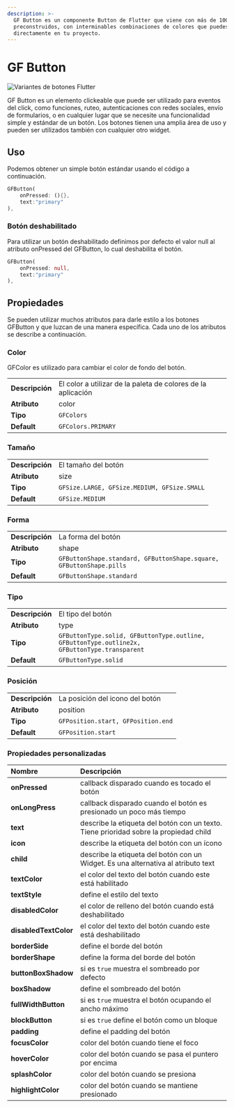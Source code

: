 ```yaml
---
description: >-
  GF Button es un componente Button de Flutter que viene con más de 100 botones
  preconstruidos, con interminables combinaciones de colores que puedes utilizar
  directamente en tu proyecto.
---
```


# GF Button

![Variantes de botones Flutter](https://ik.imagekit.io/ionicfirebaseapp/docs/tr:dpr-auto,tr:w-auto/Gf_buttons_2x_aotfII9ZS5.png)

GF Button es un elemento clickeable que puede ser utilizado para eventos del click, como funciones, ruteo, autenticaciones con redes sociales, envío de formularios, o en cualquier lugar que se necesite una funcionalidad simple y estándar de un botón. Los botones tienen una amplia área de uso y pueden ser utilizados también con cualquier otro widget.

## Uso

Podemos obtener un simple botón estándar usando el código a continuación.

```dart
GFButton(
    onPressed: (){},
    text:"primary"
),
```

### Botón deshabilitado

Para utilizar un botón deshabilitado definimos por defecto el valor null al atributo onPressed del GFButton, lo cual deshabilita el botón.

```dart
GFButton(                          
    onPressed: null,             
    text:"primary"
),
```

## Propiedades

Se pueden utilizar muchos atributos para darle estilo a los botones GFButton y que luzcan de una manera específica. Cada uno de los atributos se describe a continuación.

### Color

GFColor es utilizado para cambiar el color de fondo del botón.

|  |  |
| :--- | :--- |
| **Descripción** | El color a utilizar de la paleta de colores de la aplicación |
| **Atributo** | color |
| **Tipo** | `GFColors` |
| **Default** | `GFColors.PRIMARY` |

### Tamaño

|  |  |
| :--- | :--- |
| **Descripción** | El tamaño del botón |
| **Atributo** | size |
| **Tipo** | `GFSize.LARGE, GFSize.MEDIUM, GFSize.SMALL` |
| **Default** | `GFSize.MEDIUM` |

### Forma

|  |  |
| :--- | :--- |
| **Descripción** | La forma del botón |
| **Atributo** | shape |
| **Tipo** | `GFButtonShape.standard, GFButtonShape.square, GFButtonShape.pills` |
| **Default** | `GFButtonShape.standard` |

### Tipo

|  |  |
| :--- | :--- |
| **Descripción** | El tipo del botón |
| **Atributo** | type |
| **Tipo** | `GFButtonType.solid, GFButtonType.outline, GFButtonType.outline2x, GFButtonType.transparent` |
| **Default** | `GFButtonType.solid` |

### Posición

|  |  |
| :--- | :--- |
| **Descripción** | La posición del icono del botón |
| **Atributo** | position |
| **Tipo** | `GFPosition.start, GFPosition.end` |
| **Default** | `GFPosition.start` |

### Propiedades personalizadas

| Nombre | Descripción |
| :--- | :--- |
| **onPressed** | callback disparado cuando es tocado el botón |
| **onLongPress** | callback disparado cuando el botón es presionado un poco más tiempo |
| **text** | describe la etiqueta del botón con un texto. Tiene prioridad sobre la propiedad child |
| **icon** | describe la etiqueta del botón con un ícono |
| **child** | describe la etiqueta del botón con un Widget. Es una alternativa al atributo text |
| **textColor** | el color del texto del botón cuando este está habilitado |
| **textStyle** | define el estilo del texto |
| **disabledColor** | el color de relleno del botón cuando está deshabilitado |
| **disabledTextColor** | el color del texto del botón cuando este está deshabilitado |
| **borderSide** | define el borde del botón |
| **borderShape** | define la forma del borde del botón |
| **buttonBoxShadow** | si es `true` muestra el sombreado por defecto |
| **boxShadow** | define el sombreado del botón |
| **fullWidthButton** | si es `true` muestra el botón ocupando el ancho máximo |
| **blockButton** | si es `true` define el botón como un bloque |
| **padding** | define el padding del botón |
| **focusColor** | color del botón cuando tiene el foco |
| **hoverColor** | color del botón cuando se pasa el puntero por encima |
| **splashColor** | color del botón cuando se presiona |
| **highlightColor** | color del botón cuando se mantiene presionado |

